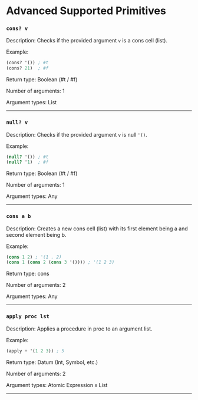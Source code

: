 # Advanced Supported Primitives

### `cons? v`
Description: Checks if the provided argument `v` is a cons cell (list).

Example:
```scheme
(cons? '()) ; #t
(cons? 21)  ; #f
```

Return type: Boolean (#t / #f)

Number of arguments: 1

Argument types: List 
_____
### `null? v`
Description: Checks if the provided argument `v` is null `'()`.

Example:
```scheme
(null? '()) ; #t
(null? '1)  ; #f 
```

Return type: Boolean (#t / #f)

Number of arguments: 1

Argument types: Any
_____
### `cons a b`
Description: Creates a new cons cell (list) with its first element being a and second element being b. 

Example:
```scheme
(cons 1 2) ; '(1 . 2)
(cons 1 (cons 2 (cons 3 '()))) ; '(1 2 3)
```

Return type: cons

Number of arguments: 2

Argument types: Any
_____
### `apply proc lst`
Description: Applies a procedure in proc to an argument list.

Example:
```scheme
(apply + '(1 2 3)) ; 5
```

Return type: Datum (Int, Symbol, etc.)

Number of arguments: 2

Argument types: Atomic Expression x List
____
 